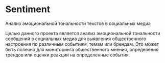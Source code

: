 # Sentiment
Анализ эмоциональной тональности текстов в социальных медиа

Целью данного проекта является анализ эмоциональной тональности сообщений в социальных медиа для выявления общественного настроения по различным событиям, темам или брендам. Это может быть полезно для мониторинга общественного мнения, определения трендов или оценки реакции на определенные события.

